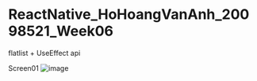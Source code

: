 # ReactNative_HoHoangVanAnh_20098521_Week06
flatlist + UseEffect api


Screen01
![image](https://github.com/user-attachments/assets/3f196ad3-6209-4ed2-8e55-31d163f904b3)
